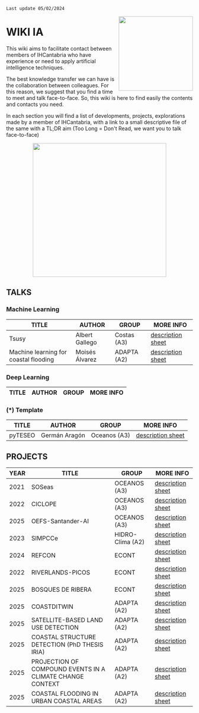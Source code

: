 ```{important}
Last update 05/02/2024
```
<img align="right" src="https://ihcantabria.com/wp-content/uploads/2018/06/Logo-IHCantabria-Universidad-Cantabria_black-copia.jpg" width="200
"/>
# WIKI IA 

This wiki aims to facilitate contact between members of IHCantabria who have experience or need to apply artificial intelligence techniques.  

The best knowledge transfer we can have is the collaboration between colleagues. For this reason, we suggest that you find a time to meet and talk face-to-face. So, this wiki is here to find easily the contents and contacts you need.

In each section you will find a list of developments, projects, explorations made by a member of IHCantabria, with a link to a small descriptive file of the same with a TL;DR aim (Too Long = Don't Read, we want you to talk face-to-face)

<p align="center" >  
<img src="https://media.giphy.com/media/v1.Y2lkPTc5MGI3NjExNGR3emhvNzk0bngxOGJyZG1vM3ZoaGZjbXVkb2QzYTBkbW04eDBqZiZlcD12MV9pbnRlcm5hbF9naWZfYnlfaWQmY3Q9Zw/TvwzctVdT8pItRFIjV/giphy-downsized-large.gif" width="360">
</p>

## TALKS

### Machine Learning
TITLE | AUTHOR | GROUP |  MORE INFO
------|--------|-------|-----------
Tsusy | Albert Gallego | Costas (A3) |  [description sheet](sheets/tsusy.md)
Machine learning for coastal flooding | Moisés Álvarez | ADAPTA (A2) | [description sheet](sheets/flooding.md)

### Deep Learning
TITLE | AUTHOR | GROUP |  MORE INFO
------|--------|-------|-----------


### (*) Template
TITLE | AUTHOR | GROUP |  MORE INFO
------|--------|-------|-----------
pyTESEO | Germán Aragón | Oceanos (A3) |  [description sheet](sheets/pyteseo.md)



## PROJECTS

YEAR | TITLE  | GROUP        |  MORE INFO
-----|--------|--------------|---------------------------------------
2021 | SOSeas | OCEANOS (A3) | [description sheet](sheets/SOSeas.md)
2022 | CICLOPE | OCEANOS (A3) | [description sheet](sheets/CICLOPE.md)
2025 | OEFS-Santander-AI | OCEANOS (A3) | [description sheet](sheets/OEFS-Santander-AI.md)
2023 | SIMPCCe| HIDRO-Clima (A2)| [description sheet](sheets/SIMPCCe.md)
2024 | REFCON | ECONT | [description sheet](sheets/REFCON.md)
2022 | RIVERLANDS-PICOS | ECONT | [description sheet](sheets/RIVERLANDS-PICOS.md)
2025 | BOSQUES DE RIBERA | ECONT | [description sheet](sheets/BOSQUES_RIBERA.md)
2025 | COASTDITWIN | ADAPTA (A2) | [description sheet](sheets/GEMELO_DIGITAL.md)
2025 | SATELLITE-BASED LAND USE DETECTION | ADAPTA (A2) | [description sheet](sheets/USOS_SUELO.md)
2025 | COASTAL STRUCTURE DETECTION (PhD THESIS IRIA) | ADAPTA (A2) | [description sheet](sheets/DETECCION_ESTRUCTURAS.md)
2025 | PROJECTION OF COMPOUND EVENTS IN A CLIMATE CHANGE CONTEXT | ADAPTA (A2) | [description sheet](sheets/COMPOUND.md)
2025 | COASTAL FLOODING IN URBAN COASTAL AREAS | ADAPTA (A2) | [description sheet](sheets/GARACHICO.md)


